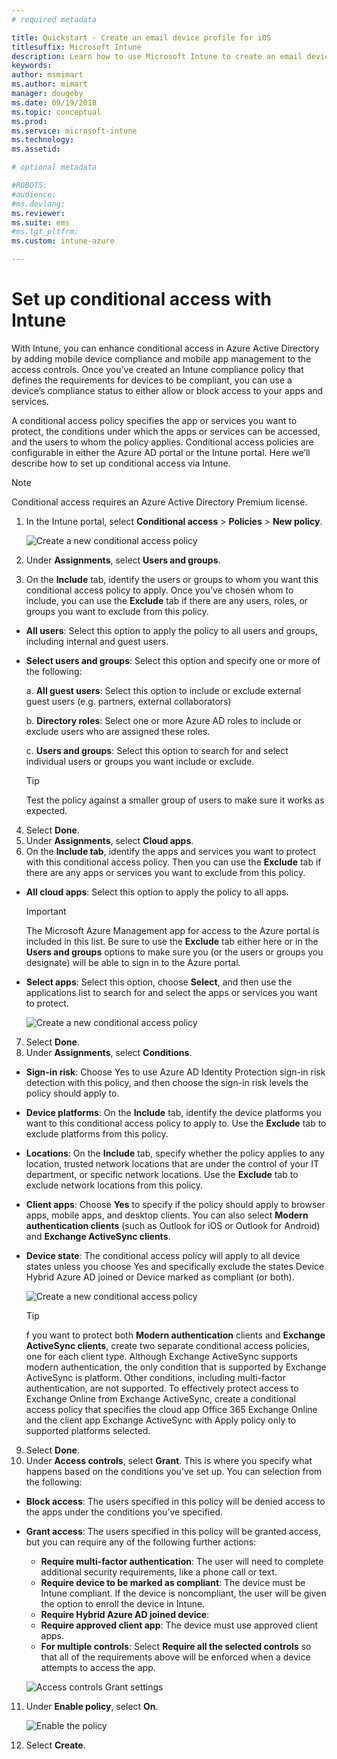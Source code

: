 ```yaml
---
# required metadata

title: Quickstart - Create an email device profile for iOS
titlesuffix: Microsoft Intune
description: Learn how to use Microsoft Intune to create an email device profile so iOS devices can securely connect to company email.
keywords:
author: msmimart
ms.author: mimart
manager: dougeby
ms.date: 09/19/2018
ms.topic: conceptual
ms.prod:
ms.service: microsoft-intune
ms.technology:
ms.assetid: 

# optional metadata

#ROBOTS:
#audience:
#ms.devlang:
ms.reviewer:
ms.suite: ems
#ms.tgt_pltfrm:
ms.custom: intune-azure

---
```


# Set up conditional access with Intune

With Intune, you can enhance conditional access in Azure Active Directory by adding mobile device compliance and mobile app management to the access controls. Once you’ve created an Intune compliance policy that defines the requirements for devices to be compliant, you can use a device’s compliance status to either allow or block access to your apps and services. 

A conditional access policy specifies the app or services you want to protect, the conditions under which the apps or services can be accessed, and the users to whom the policy applies. Conditional access policies are configurable in either the Azure AD portal or the Intune portal. Here we’ll describe how to set up conditional access via Intune.

> [!NOTE]
> Conditional access requires an Azure Active Directory Premium license.

1.	In the Intune portal, select **Conditional access** > **Policies** > **New policy**.
   
    ![Create a new conditional access policy](intune/media/create-conditional-access-intune/create-ca.png)
 
2.	Under **Assignments**, select **Users and groups**. 
3.	On the **Include** tab, identify the users or groups to whom you want this conditional access policy to apply. Once you’ve chosen whom to include, you can use the **Exclude** tab if there are any users, roles, or groups you want to exclude from this policy.
  
   - **All users**: Select this option to apply the policy to all users and groups, including internal and guest users.
  
   - **Select users and groups**: Select this option and specify one or more of the following:
  
     a. **All guest users**: Select this option to include or exclude external guest users (e.g. partners, external collaborators)
      
     b. **Directory roles**: Select one or more Azure AD roles to include or exclude users who are assigned these roles.
      
     c. **Users and groups**: Select this option to search for and select individual users or groups you want include or exclude.
     
      > [!TIP]
      > Test the policy against a smaller group of users to make sure it works as expected.
4.	Select **Done**.
5.	Under **Assignments**, select **Cloud apps**. 
6.	On the **Include tab**, identify the apps and services you want to protect with this conditional access policy. Then you can use the **Exclude** tab if there are any apps or services you want to exclude from this policy.
  - **All cloud apps**: Select this option to apply the policy to all apps.
      > [!IMPORTANT]
      > The Microsoft Azure Management app for access to the Azure portal is included in this list. Be sure to use the **Exclude** tab either here or in the **Users and groups** options to make sure you (or the users or groups you designate) will be able to sign in to the Azure portal. 

  - **Select apps**: Select this option, choose **Select**, and then use the applications list to search for and select the apps or services you want to protect.
    
    ![Create a new conditional access policy](intune/media/create-conditional-access-intune/create-ca-select-apps.png)

7.	Select **Done**.
8.	Under **Assignments**, select **Conditions**.
  - **Sign-in risk**: Choose Yes to use Azure AD Identity Protection sign-in risk detection with this policy, and then choose the sign-in risk levels the policy should apply to.
  - **Device platforms**: On the **Include** tab, identify the device platforms you want to this conditional access policy to apply to. Use the **Exclude** tab to exclude platforms from this policy.
  - **Locations**: On the **Include** tab, specify whether the policy applies to any location, trusted network locations that are under the control of your IT department, or specific network locations. Use the **Exclude** tab to exclude network locations from this policy. 
  - **Client apps**: Choose **Yes** to specify if the policy should apply to browser apps, mobile apps, and desktop clients. You can also select **Modern authentication clients** (such as Outlook for iOS or Outlook for Android) and **Exchange ActiveSync clients**.
  - **Device state**: The conditional access policy will apply to all device states unless you choose Yes and specifically exclude the states Device Hybrid Azure AD joined or Device marked as compliant (or both).
    
    ![Create a new conditional access policy](intune/media/create-conditional-access-intune/create-ca-device-platforms.png)

     > [!TIP]
     > f you want to protect both **Modern authentication** clients and **Exchange ActiveSync clients**, create two separate conditional access policies, one for each client type. Although Exchange ActiveSync supports modern authentication, the only condition that is supported by Exchange ActiveSync is platform. Other conditions, including multi-factor authentication, are not supported. To effectively protect access to Exchange Online from Exchange ActiveSync, create a conditional access policy that specifies the cloud app Office 365 Exchange Online and the client app Exchange ActiveSync with Apply policy only to supported platforms selected.

9.	Select **Done**.
10.	Under **Access controls**, select **Grant**. This is where you specify what happens based on the conditions you’ve set up. You can selection from the following:
  - **Block access**: The users specified in this policy will be denied access to the apps under the conditions you’ve specified.
  - **Grant access**: The users specified in this policy will be granted access, but you can require any of the following further actions:
     - **Require multi-factor authentication**: The user will need to complete additional security requirements, like a phone call or text.
     - **Require device to be marked as compliant**: The device must be Intune compliant. If the device is noncompliant, the user will be given the option to enroll the device in Intune. 
     - **Require Hybrid Azure AD joined device**:
     - **Require approved client app**: The device must use approved client apps. 
     - **For multiple controls**: Select **Require all the selected controls** so that all of the requirements above will be enforced when a device attempts to access the app.
    
    ![Access controls Grant settings](intune/media/create-conditional-access-intune/create-ca-grant-access-settings.png)
 
11.	Under **Enable policy**, select **On**.
     
    ![Enable the policy](intune/media/create-conditional-access-intune/enable-policy.png)
 

12.	Select **Create**.
